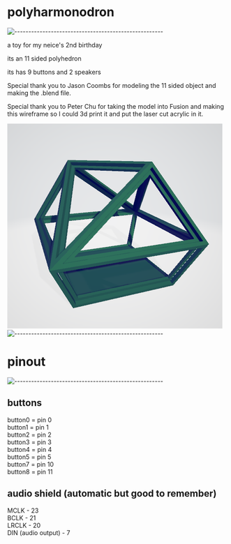 # polyharmonodron
![-----------------------------------------------------](https://raw.githubusercontent.com/andreasbm/readme/master/assets/lines/rainbow.png)

a toy for my neice's 2nd birthday

its an 11 sided polyhedron

its has 9 buttons and 2 speakers

Special thank you to Jason Coombs for modeling the 11 sided object and making the .blend file. 

Special thank you to Peter Chu for taking the model into Fusion and making this wireframe so I could 3d print it and put the laser cut acrylic in it. 

![Alt text](image.png)
![-----------------------------------------------------](https://raw.githubusercontent.com/andreasbm/readme/master/assets/lines/rainbow.png)

# pinout
![-----------------------------------------------------](https://raw.githubusercontent.com/andreasbm/readme/master/assets/lines/rainbow.png)


## buttons

 button0 = pin 0 <br>
 button1 = pin 1 <br>
 button2 = pin 2<br>
 button3 = pin 3<br>
 button4 = pin 4<br>
 button5 = pin 5<br>
 button7 = pin 10<br>
 button8 = pin 11<br>

 ## audio shield (automatic but good to remember)
 MCLK - 23<br>
 BCLK - 21<br>
 LRCLK - 20<br>
DIN (audio output) - 7